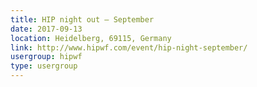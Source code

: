 ```yaml
---
title: HIP night out – September
date: 2017-09-13
location: Heidelberg, 69115, Germany
link: http://www.hipwf.com/event/hip-night-september/
usergroup: hipwf
type: usergroup
---
```

